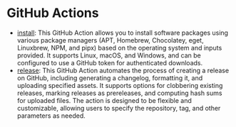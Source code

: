 # GitHub Actions

- [install](./install/): This GitHub Action allows you to install software packages using various package managers (APT, Homebrew, Chocolatey, eget, Linuxbrew, NPM, and pipx) based on the operating system and inputs provided. It supports Linux, macOS, and Windows, and can be configured to use a GitHub token for authenticated downloads.
- [release](./release/): This GitHub Action automates the process of creating a release on GitHub, including generating a changelog, formatting it, and uploading specified assets. It supports options for clobbering existing releases, marking releases as prereleases, and computing hash sums for uploaded files. The action is designed to be flexible and customizable, allowing users to specify the repository, tag, and other parameters as needed.
